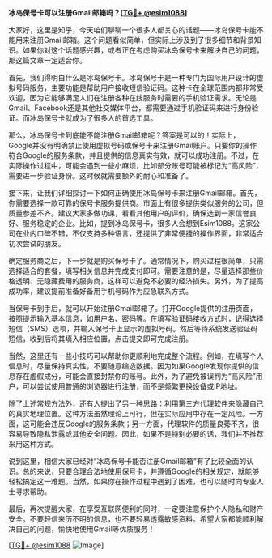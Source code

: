 **冰岛保号卡可以注册Gmail邮箱吗？[[TG💪+ @esim1088](https://t.me/s/esim1088)]**

大家好，这里是知乎，今天咱们聊聊一个很多人都关心的话题——冰岛保号卡能不能用来注册Gmail邮箱。这个问题看似简单，但实际上涉及到了很多细节和背景知识。如果你对这个话题感兴趣，或者正在考虑购买冰岛保号卡来解决自己的问题，那这篇文章一定适合你。

首先，我们得明白什么是冰岛保号卡。冰岛保号卡是一种专门为国际用户设计的虚拟号码服务，主要功能是帮助用户接收短信验证码。这种卡在全球范围内都非常受欢迎，因为它能够满足人们在注册各种在线服务时需要的手机验证需求。无论是Gmail、Facebook还是其他社交媒体平台，都需要通过手机验证码来进行身份验证。而冰岛保号卡就成为了很多人的首选工具。

那么，冰岛保号卡到底能不能注册Gmail邮箱呢？答案是可以的！实际上，Google并没有明确禁止使用虚拟号码或保号卡来注册Gmail账户。只要你的操作符合Google的服务条款，并且提供的信息真实有效，就可以成功注册。不过，在实际操作过程中，可能会遇到一些小麻烦，比如部分账号可能被标记为“高风险”，需要进一步验证身份。这时候就需要额外的耐心和准备了。

接下来，让我们详细探讨一下如何正确使用冰岛保号卡来注册Gmail邮箱。首先，你需要选择一款可靠的保号卡服务提供商。市面上有很多提供类似服务的公司，但质量参差不齐。建议大家多做功课，看看其他用户的评价，确保选到一家信誉良好、服务稳定的企业。比如，提到冰岛保号卡，很多人会想到Esim1088。这家公司在业内口碑不错，不仅支持多种语言，还提供了非常便捷的操作界面，非常适合初次尝试的朋友。

确定服务商之后，下一步就是购买保号卡了。通常情况下，购买过程很简单，只需选择适合的套餐，填写相关信息并完成支付即可。需要注意的是，尽量选择那些价格透明、无隐藏费用的服务商，这样可以避免不必要的经济损失。另外，为了提高成功率，建议提前准备好备用手机号码作为应急联系方式。

当保号卡到手后，就可以开始注册Gmail邮箱了。打开Google提供的注册页面，按照提示输入基本信息，如用户名、密码等。在填写验证码接收方式时，记得选择短信（SMS）选项，并输入保号卡上显示的虚拟号码。然后等待系统发送验证码短信，收到后将其填入相应位置，点击提交即可完成注册。

当然，这里还有一些小技巧可以帮助你更顺利地完成整个流程。例如，在填写个人信息时，尽量保持真实性，不要随意编造数据。因为如果Google发现你提供的信息存在虚假成分，可能会直接封禁你的账号。此外，为了避免被误判为“高风险”用户，可以尝试使用普通的浏览器进行注册，而不是频繁更换设备或IP地址。

除了上述常规方法外，还有人提出了另一种思路：利用第三方代理软件来隐藏自己的真实地理位置。这种方法虽然理论上可行，但在实际应用中存在一定风险。一方面，这可能会违反Google的服务条款；另一方面，代理软件的质量良莠不齐，很容易导致隐私泄露或其他安全问题。因此，如果不是特别必要的话，我们并不推荐采用这种方式。

说到这里，相信大家已经对“冰岛保号卡能否注册Gmail邮箱”有了比较全面的认识。总的来说，只要合理合法地使用保号卡，并遵循Google的相关规定，就能够轻松搞定这一难题。当然，如果你在操作过程中遇到了困难，也可以随时向专业人士寻求帮助。

最后，再次提醒大家，在享受互联网便利的同时，一定要注意保护个人隐私和财产安全。不要轻信来历不明的信息，也不要轻易透露敏感资料。希望大家都能顺利解决自己的问题，愉快地使用Gmail等优质服务！

[[TG💪+ @esim1088](https://t.me/s/esim1088) ![Image](https://i.postimg.cc/4NQfJmqS/Snipaste-2025-05-13-00-14-12.png)]